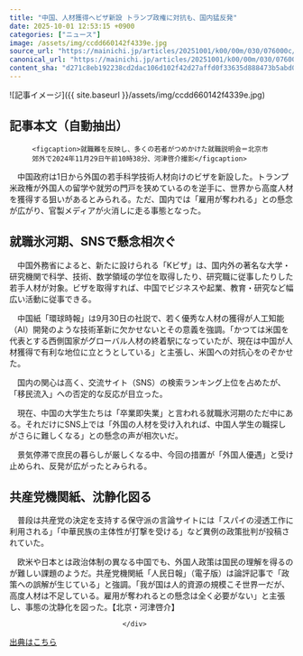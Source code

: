 ```yaml
---
title: "中国、人材獲得へビザ新設 トランプ政権に対抗も、国内猛反発"
date: 2025-10-01 12:53:15 +0900
categories: ["ニュース"]
image: /assets/img/ccdd660142f4339e.jpg
source_url: "https://mainichi.jp/articles/20251001/k00/00m/030/076000c/"
canonical_url: "https://mainichi.jp/articles/20251001/k00/00m/030/076000c/"
content_sha: "d271c8eb192238cd2dac106d102f42d27affd0f33635d888473b5abd085a4c99"
---
```


![記事イメージ]({{ site.baseurl }}/assets/img/ccdd660142f4339e.jpg)

## 記事本文（自動抽出）
<div><section class="articledetail-body" id="articledetail-body">




<div class="articledetail-image-left">
  <figure>
    
    <figcaption>就職難を反映し、多くの若者がつめかけた就職説明会＝北京市郊外で2024年11月29日午前10時38分、河津啓介撮影</figcaption>
    
  </figure>
</div>

<p>　中国政府は1日から外国の若手科学技術人材向けのビザを新設した。トランプ米政権が外国人の留学や就労の門戸を狭めているのを逆手に、世界から高度人材を獲得する狙いがあるとみられる。ただ、国内では「雇用が奪われる」との懸念が広がり、官製メディアが火消しに走る事態となった。</p>

<h2>就職氷河期、SNSで懸念相次ぐ</h2>

<p>　中国外務省によると、新たに設けられる「Kビザ」は、国内外の著名な大学・研究機関で科学、技術、数学領域の学位を取得したり、研究職に従事したりした若手人材が対象。ビザを取得すれば、中国でビジネスや起業、教育・研究など幅広い活動に従事できる。</p>

	


<p>　中国紙「環球時報」は9月30日の社説で、若く優秀な人材の獲得が人工知能（AI）開発のような技術革新に欠かせないとその意義を強調。「かつては米国を代表とする西側国家がグローバル人材の終着駅になっていたが、現在は中国が人材獲得で有利な地位に立とうとしている」と主張し、米国への対抗心をのぞかせた。</p>

<p>　国内の関心は高く、交流サイト（SNS）の検索ランキング上位を占めたが、「移民流入」への否定的な反応が目立った。</p>

	


<p>　現在、中国の大学生たちは「卒業即失業」と言われる就職氷河期のただ中にある。それだけにSNS上では「外国の人材を受け入れれば、中国人学生の職探しがさらに難しくなる」との懸念の声が相次いだ。</p>

<p>　景気停滞で庶民の暮らしが厳しくなる中、今回の措置が「外国人優遇」と受け止められ、反発が広がったとみられる。</p>

	


<h2>共産党機関紙、沈静化図る</h2>

<p>　普段は共産党の決定を支持する保守派の言論サイトには「スパイの浸透工作に利用される」「中華民族の主体性が打撃を受ける」など異例の政策批判が投稿されていた。</p>

<p>　欧米や日本とは政治体制の異なる中国でも、外国人政策は国民の理解を得るのが難しい課題のようだ。共産党機関紙「人民日報」（電子版）は論評記事で「政策への誤解が生じている」と強調。「我が国は人的資源の規模こそ世界一だが、高度人材は不足している。雇用が奪われるとの懸念は全く必要がない」と主張し、事態の沈静化を図った。【北京・河津啓介】</p>


</section>






								</div>

[出典はこちら](https://mainichi.jp/articles/20251001/k00/00m/030/076000c/)
